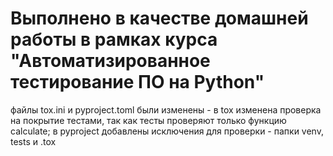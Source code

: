 # Выполнено в качестве домашней работы в рамках курса "Автоматизированное тестирование ПО на Python"

файлы tox.ini и pyproject.toml были изменены - в tox изменена проверка на покрытие тестами, так как тесты проверяют только функцию calculate; в pyproject добавлены исключения для проверки - папки venv, tests и .tox
